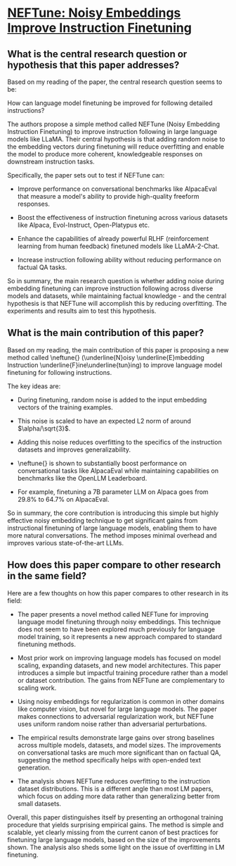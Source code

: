 # [NEFTune: Noisy Embeddings Improve Instruction Finetuning](https://arxiv.org/abs/2310.05914)

## What is the central research question or hypothesis that this paper addresses?

 Based on my reading of the paper, the central research question seems to be:

How can language model finetuning be improved for following detailed instructions?

The authors propose a simple method called NEFTune (Noisy Embedding Instruction Finetuning) to improve instruction following in large language models like LLaMA. Their central hypothesis is that adding random noise to the embedding vectors during finetuning will reduce overfitting and enable the model to produce more coherent, knowledgeable responses on downstream instruction tasks. 

Specifically, the paper sets out to test if NEFTune can:

- Improve performance on conversational benchmarks like AlpacaEval that measure a model's ability to provide high-quality freeform responses. 

- Boost the effectiveness of instruction finetuning across various datasets like Alpaca, Evol-Instruct, Open-Platypus etc.

- Enhance the capabilities of already powerful RLHF (reinforcement learning from human feedback) finetuned models like LLaMA-2-Chat.

- Increase instruction following ability without reducing performance on factual QA tasks.

So in summary, the main research question is whether adding noise during embedding finetuning can improve instruction following across diverse models and datasets, while maintaining factual knowledge - and the central hypothesis is that NEFTune will accomplish this by reducing overfitting. The experiments and results aim to test this hypothesis.


## What is the main contribution of this paper?

 Based on my reading, the main contribution of this paper is proposing a new method called \neftune{} (\underline{N}oisy \underline{E}mbedding Instruction \underline{F}ine\underline{tun}ing) to improve language model finetuning for following instructions. 

The key ideas are:

- During finetuning, random noise is added to the input embedding vectors of the training examples. 

- This noise is scaled to have an expected L2 norm of around $\alpha/\sqrt{3}$.

- Adding this noise reduces overfitting to the specifics of the instruction datasets and improves generalizability. 

- \neftune{} is shown to substantially boost performance on conversational tasks like AlpacaEval while maintaining capabilities on benchmarks like the OpenLLM Leaderboard.

- For example, finetuning a 7B parameter LLM on Alpaca goes from 29.8\% to 64.7\% on AlpacaEval.

So in summary, the core contribution is introducing this simple but highly effective noisy embedding technique to get significant gains from instructional finetuning of large language models, enabling them to have more natural conversations. The method imposes minimal overhead and improves various state-of-the-art LLMs.


## How does this paper compare to other research in the same field?

 Here are a few thoughts on how this paper compares to other research in its field:

- The paper presents a novel method called NEFTune for improving language model finetuning through noisy embeddings. This technique does not seem to have been explored much previously for language model training, so it represents a new approach compared to standard finetuning methods.

- Most prior work on improving language models has focused on model scaling, expanding datasets, and new model architectures. This paper introduces a simple but impactful training procedure rather than a model or dataset contribution. The gains from NEFTune are complementary to scaling work.

- Using noisy embeddings for regularization is common in other domains like computer vision, but novel for large language models. The paper makes connections to adversarial regularization work, but NEFTune uses uniform random noise rather than adversarial perturbations.

- The empirical results demonstrate large gains over strong baselines across multiple models, datasets, and model sizes. The improvements on conversational tasks are much more significant than on factual QA, suggesting the method specifically helps with open-ended text generation.

- The analysis shows NEFTune reduces overfitting to the instruction dataset distributions. This is a different angle than most LM papers, which focus on adding more data rather than generalizing better from small datasets.

Overall, this paper distinguishes itself by presenting an orthogonal training procedure that yields surprising empirical gains. The method is simple and scalable, yet clearly missing from the current canon of best practices for finetuning large language models, based on the size of the improvements shown. The analysis also sheds some light on the issue of overfitting in LM finetuning.
